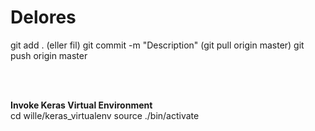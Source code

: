 # Delores

git add . (eller fil)
git commit -m "Description"
(git pull origin master)
git push origin master


<br> <br>

<strong>Invoke Keras Virtual Environment</strong><br>
cd wille/keras_virtualenv
source ./bin/activate

